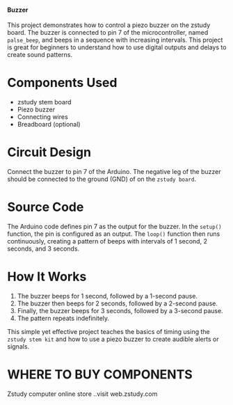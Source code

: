  #### Buzzer 

This project demonstrates how to control a piezo buzzer on the zstudy board. The buzzer is connected to pin 7 of the microcontroller, named `palse_beep`, and beeps in a sequence with increasing intervals. 
This project is great for beginners to understand how to use digital outputs and delays to create sound patterns.

# Components Used

- zstudy stem board
- Piezo buzzer
- Connecting wires
- Breadboard (optional)

# Circuit Design

Connect the buzzer to pin 7 of the Arduino. The negative leg of the buzzer should be connected to the ground (GND) of on the `zstudy board`.

# Source Code 

The Arduino code defines pin 7 as the output for the buzzer. In the `setup()` function, the pin is configured as an output. The `loop()` function then runs continuously, creating a pattern of beeps with intervals of 1 second, 2 seconds, and 3 seconds.

# How It Works

1. The buzzer beeps for 1 second, followed by a 1-second pause.
2. The buzzer then beeps for 2 seconds, followed by a 2-second pause.
3. Finally, the buzzer beeps for 3 seconds, followed by a 3-second pause.
4. The pattern repeats indefinitely.

This simple yet effective project teaches the basics of timing using the `zstudy stem kit`  and how to use a piezo buzzer to create audible alerts or signals.

# WHERE TO BUY COMPONENTS 
Zstudy computer online store ..visit web.zstudy.com
